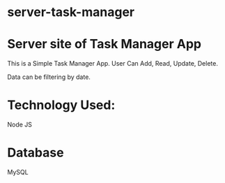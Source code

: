 # server-task-manager

# Server site of Task Manager App
This is a Simple Task Manager App. User Can Add, Read, Update, Delete.

Data can be filtering by date.

# Technology Used:
Node JS

# Database
MySQL
